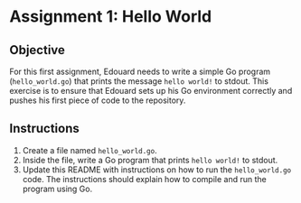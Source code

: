 # Assignment 1: Hello World

## Objective

For this first assignment, Edouard needs to write a simple Go program (`hello_world.go`) that prints the message `hello world!` to stdout. This exercise is to ensure that Edouard sets up his Go environment correctly and pushes his first piece of code to the repository.

## Instructions

1. Create a file named `hello_world.go`.
2. Inside the file, write a Go program that prints `hello world!` to stdout.
3. Update this README with instructions on how to run the `hello_world.go` code. The instructions should explain how to compile and run the program using Go.

